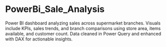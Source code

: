 # PowerBi_Sale_Analysis
Power BI dashboard analyzing sales across supermarket branches. Visuals include KPIs, sales trends, and branch comparisons using store area, items available, and customer count. Data cleaned in Power Query and enhanced with DAX for actionable insights.
